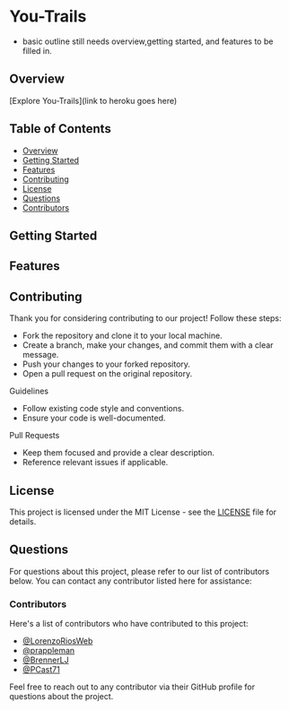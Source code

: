 # You-Trails

- basic outline still needs overview,getting started, and features to be filled in.

## Overview


[Explore You-Trails](link to heroku goes here)

## Table of Contents
- [Overview](#overview)
- [Getting Started](#getting-started)
- [Features](#features)
- [Contributing](#contributing)
- [License](#license)
- [Questions](#questions)
- [Contributors](#contributors)

## Getting Started

## Features

## Contributing

Thank you for considering contributing to our project! Follow these steps:

* Fork the repository and clone it to your local machine.
* Create a branch, make your changes, and commit them with a clear message.
* Push your changes to your forked repository.
* Open a pull request on the original repository.

Guidelines
* Follow existing code style and conventions.
* Ensure your code is well-documented.

Pull Requests
* Keep them focused and provide a clear description.
* Reference relevant issues if applicable.

## License

This project is licensed under the MIT License - see the [LICENSE](LICENSE) file for details.

## Questions

For questions about this project, please refer to our list of contributors below. You can contact any contributor listed here for assistance:

### Contributors

Here's a list of contributors who have contributed to this project:

- [@LorenzoRiosWeb](https://github.com/LorenzoRiosWeb)
- [@prappleman](https://github.com/prappleman)
- [@BrennerLJ](https://github.com/BrennerLJ)
- [@PCast71](https://github.com/PCast71)

Feel free to reach out to any contributor via their GitHub profile for questions about the project.
